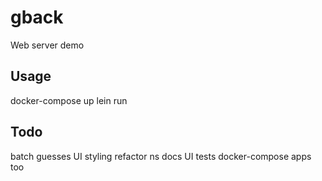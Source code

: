 # gback

Web server demo

## Usage

docker-compose up
lein run

## Todo

batch guesses
UI styling
refactor ns
docs
UI tests
docker-compose apps too